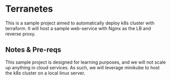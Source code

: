# Terranetes
This is a sample project aimed to automatically deploy k8s cluster with terraform. It will host a sample web-service with Nginx as the LB and reverse proxy. 

## Notes & Pre-reqs
This sample project is designed for learning purposes, and we will not scale up anything in cloud services. As such, we will leverage minikube to host the k8s cluster on a local linux server.
